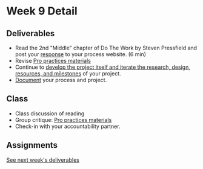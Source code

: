 # Week 9 Detail

## Deliverables

* Read the 2nd "Middle" chapter of Do The Work by Steven Pressfield and post your [response](../assignments/responses.md) to your process website. \(6 min\)
* Revise [Pro practices materials](../end_of_semester_deliverables/pro_practices_revisions.md)
* Continue to [develop the project itself and iterate the research, design, resources, and milestones](../project_plan.md) of your project.
* [Document](../pre-work/website.md) your process and project.

## Class

* Class discussion of reading
* Group critique: [Pro practices materials](https://github.com/IDMNYU/seniorproject_sp20_duff/tree/0f2608a9ce0820faa34805b26c86faa1c8fa3495/pro_practices_revisions/README.md)
* Check-in with your accountability partner.

## Assignments

[See next week's deliverables](week10_detail.md)


